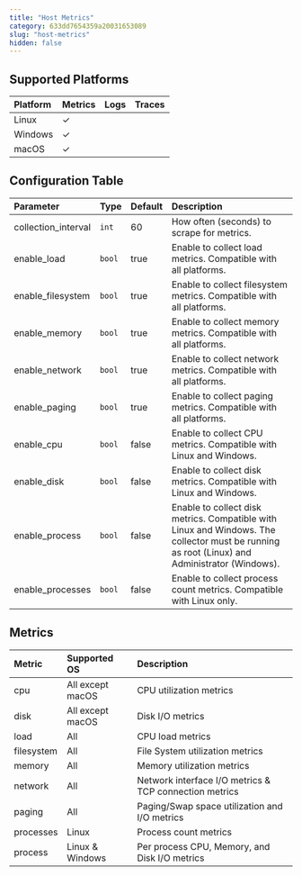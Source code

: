 ```yaml
---
title: "Host Metrics"
category: 633dd7654359a20031653089
slug: "host-metrics"
hidden: false
---
```

## Supported Platforms

| Platform | Metrics | Logs | Traces |
| :------- | :------ | :--- | :----- |
| Linux    | ✓       |      |        |
| Windows  | ✓       |      |        |
| macOS    | ✓       |      |        |

## Configuration Table

| Parameter           | Type   | Default | Description                                                                                                                                   |
| :------------------ | :----- | :------ | :-------------------------------------------------------------------------------------------------------------------------------------------- |
| collection_interval | `int`  | 60      | How often (seconds) to scrape for metrics.                                                                                                    |
| enable_load         | `bool` | true    | Enable to collect load metrics. Compatible with all platforms.                                                                                |
| enable_filesystem   | `bool` | true    | Enable to collect filesystem metrics. Compatible with all platforms.                                                                          |
| enable_memory       | `bool` | true    | Enable to collect memory metrics. Compatible with all platforms.                                                                              |
| enable_network      | `bool` | true    | Enable to collect network metrics. Compatible with all platforms.                                                                             |
| enable_paging       | `bool` | true    | Enable to collect paging metrics. Compatible with all platforms.                                                                              |
| enable_cpu          | `bool` | false   | Enable to collect CPU metrics. Compatible with Linux and Windows.                                                                             |
| enable_disk         | `bool` | false   | Enable to collect disk metrics. Compatible with Linux and Windows.                                                                            |
| enable_process      | `bool` | false   | Enable to collect disk metrics. Compatible with Linux and Windows. The collector must be running as root (Linux) and Administrator (Windows). |
| enable_processes    | `bool` | false   | Enable to collect process count metrics. Compatible with Linux only.                                                                          |

## Metrics

| Metric     | Supported OS     | Description                                            |
| :--------- | :--------------- | :----------------------------------------------------- |
| cpu        | All except macOS | CPU utilization metrics                                |
| disk       | All except macOS | Disk I/O metrics                                       |
| load       | All              | CPU load metrics                                       |
| filesystem | All              | File System utilization metrics                        |
| memory     | All              | Memory utilization metrics                             |
| network    | All              | Network interface I/O metrics & TCP connection metrics |
| paging     | All              | Paging/Swap space utilization and I/O metrics          |
| processes  | Linux            | Process count metrics                                  |
| process    | Linux & Windows  | Per process CPU, Memory, and Disk I/O metrics          |